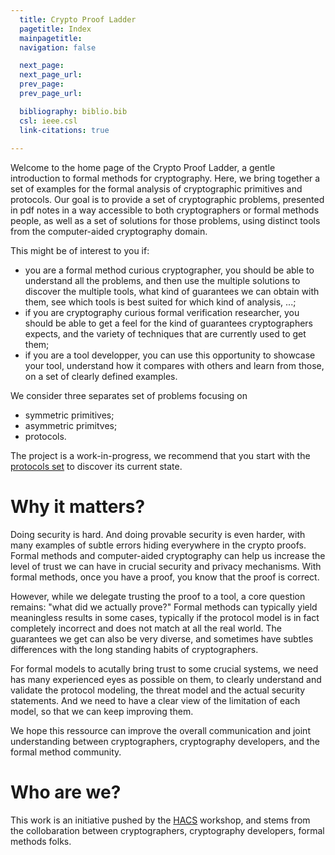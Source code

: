 ```yaml
---
  title: Crypto Proof Ladder
  pagetitle: Index
  mainpagetitle:
  navigation: false

  next_page:
  next_page_url:
  prev_page:
  prev_page_url:

  bibliography: biblio.bib
  csl: ieee.csl
  link-citations: true
 
---
```


Welcome to the home page of the Crypto Proof Ladder, a gentle introduction to formal methods for cryptography.    Here, we bring together a set of examples for the formal analysis of cryptographic primitives and protocols. Our goal is to provide a set of cryptographic problems, presented in pdf notes in a way accessible to both cryptographers or formal methods people, as well as a set of solutions for those problems, using distinct tools from the computer-aided cryptography domain.

This might be of interest to you if:

 * you are a formal method curious cryptographer, you should be able to understand all the problems, and then use the multiple solutions to discover the multiple tools, what kind of guarantees we can obtain with them, see which tools is best suited for which kind of analysis, ...;
 * if you are cryptography curious formal verification researcher, you should be able to get a feel for the kind of guarantees cryptographers expects, and the variety of techniques that are currently used to get them;
 * if you are a tool developper, you can use this opportunity to showcase your tool, understand how it compares with others and learn from those, on a set of clearly defined examples.

We consider three separates set of problems focusing on

 * symmetric primitives;
 * asymmetric primitves;
 * protocols.
		
The project is a work-in-progress, we recommend that you start with the [protocols set](protocols.html) to discover its current state.
		
# Why it matters?

Doing security is hard. And doing provable security is even harder, with many examples of subtle errors hiding everywhere in the crypto proofs. Formal methods and computer-aided cryptography can help us increase the level of trust we can have in crucial security and privacy mechanisms. With formal methods, once you have a proof, you know that the proof is correct.

However, while we delegate trusting the proof to a tool, a core question remains: "what did we actually prove?" Formal methods can typically yield meaningless results in some cases, typically if the protocol model is in fact completely incorrect and does not match at all the real world. The guarantees we get can also be very diverse, and sometimes have subtles differences with the long standing habits of cryptographers.

For formal models to acutally bring trust to some crucial systems, we need has many experienced eyes as possible on them, to clearly understand and validate the protocol modeling, the threat model and the actual security statements. And we need to have a clear view of the limitation of each model, so that we can keep improving them. 

We hope this ressource can improve the overall communication and joint understanding between cryptographers, cryptography developers, and the formal method community.


# Who are we?

This work is an initiative pushed by the [HACS](https://www.hacs-workshop.org/) workshop, and stems from the collobaration between cryptographers, cryptography developers, formal methods folks.

